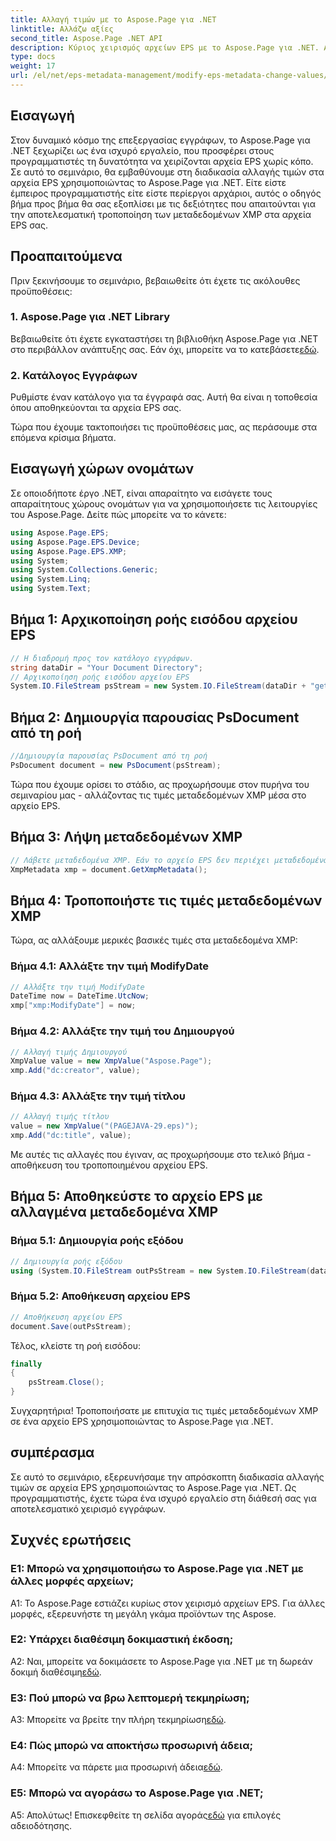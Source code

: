 ```yaml
---
title: Αλλαγή τιμών με το Aspose.Page για .NET
linktitle: Αλλάζω αξίες
second_title: Aspose.Page .NET API
description: Κύριος χειρισμός αρχείων EPS με το Aspose.Page για .NET. Αλλάξτε τις τιμές μεταδεδομένων XMP χωρίς κόπο.
type: docs
weight: 17
url: /el/net/eps-metadata-management/modify-eps-metadata-change-values/
---
```

## Εισαγωγή

Στον δυναμικό κόσμο της επεξεργασίας εγγράφων, το Aspose.Page για .NET ξεχωρίζει ως ένα ισχυρό εργαλείο, που προσφέρει στους προγραμματιστές τη δυνατότητα να χειρίζονται αρχεία EPS χωρίς κόπο. Σε αυτό το σεμινάριο, θα εμβαθύνουμε στη διαδικασία αλλαγής τιμών στα αρχεία EPS χρησιμοποιώντας το Aspose.Page για .NET. Είτε είστε έμπειρος προγραμματιστής είτε είστε περίεργοι αρχάριοι, αυτός ο οδηγός βήμα προς βήμα θα σας εξοπλίσει με τις δεξιότητες που απαιτούνται για την αποτελεσματική τροποποίηση των μεταδεδομένων XMP στα αρχεία EPS σας.

## Προαπαιτούμενα

Πριν ξεκινήσουμε το σεμινάριο, βεβαιωθείτε ότι έχετε τις ακόλουθες προϋποθέσεις:

### 1. Aspose.Page για .NET Library

Βεβαιωθείτε ότι έχετε εγκαταστήσει τη βιβλιοθήκη Aspose.Page για .NET στο περιβάλλον ανάπτυξης σας. Εάν όχι, μπορείτε να το κατεβάσετε[εδώ](https://releases.aspose.com/page/net/).

### 2. Κατάλογος Εγγράφων

Ρυθμίστε έναν κατάλογο για τα έγγραφά σας. Αυτή θα είναι η τοποθεσία όπου αποθηκεύονται τα αρχεία EPS σας.

Τώρα που έχουμε τακτοποιήσει τις προϋποθέσεις μας, ας περάσουμε στα επόμενα κρίσιμα βήματα.

## Εισαγωγή χώρων ονομάτων

Σε οποιοδήποτε έργο .NET, είναι απαραίτητο να εισάγετε τους απαραίτητους χώρους ονομάτων για να χρησιμοποιήσετε τις λειτουργίες του Aspose.Page. Δείτε πώς μπορείτε να το κάνετε:

```csharp
using Aspose.Page.EPS;
using Aspose.Page.EPS.Device;
using Aspose.Page.EPS.XMP;
using System;
using System.Collections.Generic;
using System.Linq;
using System.Text;
```

## Βήμα 1: Αρχικοποίηση ροής εισόδου αρχείου EPS

```csharp
// Η διαδρομή προς τον κατάλογο εγγράφων.
string dataDir = "Your Document Directory";
// Αρχικοποίηση ροής εισόδου αρχείου EPS
System.IO.FileStream psStream = new System.IO.FileStream(dataDir + "get_input.eps", System.IO.FileMode.Open, System.IO.FileAccess.Read);
```

## Βήμα 2: Δημιουργία παρουσίας PsDocument από τη ροή

```csharp
//Δημιουργία παρουσίας PsDocument από τη ροή
PsDocument document = new PsDocument(psStream);
```

Τώρα που έχουμε ορίσει το στάδιο, ας προχωρήσουμε στον πυρήνα του σεμιναρίου μας - αλλάζοντας τις τιμές μεταδεδομένων XMP μέσα στο αρχείο EPS.

## Βήμα 3: Λήψη μεταδεδομένων XMP

```csharp
// Λάβετε μεταδεδομένα XMP. Εάν το αρχείο EPS δεν περιέχει μεταδεδομένα XMP, λαμβάνουμε ένα νέο γεμάτο με τιμές από σχόλια μεταδεδομένων PS (%%Creator, %%CreateDate, %%Title, κ.λπ.)
XmpMetadata xmp = document.GetXmpMetadata();
```

## Βήμα 4: Τροποποιήστε τις τιμές μεταδεδομένων XMP

Τώρα, ας αλλάξουμε μερικές βασικές τιμές στα μεταδεδομένα XMP:

### Βήμα 4.1: Αλλάξτε την τιμή ModifyDate

```csharp
// Αλλάξτε την τιμή ModifyDate
DateTime now = DateTime.UtcNow;
xmp["xmp:ModifyDate"] = now;
```

### Βήμα 4.2: Αλλάξτε την τιμή του Δημιουργού

```csharp
// Αλλαγή τιμής Δημιουργού
XmpValue value = new XmpValue("Aspose.Page");
xmp.Add("dc:creator", value);
```

### Βήμα 4.3: Αλλάξτε την τιμή τίτλου

```csharp
// Αλλαγή τιμής τίτλου
value = new XmpValue("(PAGEJAVA-29.eps)");
xmp.Add("dc:title", value);
```

Με αυτές τις αλλαγές που έγιναν, ας προχωρήσουμε στο τελικό βήμα - αποθήκευση του τροποποιημένου αρχείου EPS.

## Βήμα 5: Αποθηκεύστε το αρχείο EPS με αλλαγμένα μεταδεδομένα XMP

### Βήμα 5.1: Δημιουργία ροής εξόδου

```csharp
// Δημιουργία ροής εξόδου
using (System.IO.FileStream outPsStream = new System.IO.FileStream(dataDir + "change_values_output.eps", System.IO.FileMode.Create, System.IO.FileAccess.Write))
```

### Βήμα 5.2: Αποθήκευση αρχείου EPS

```csharp
// Αποθήκευση αρχείου EPS
document.Save(outPsStream);
```

Τέλος, κλείστε τη ροή εισόδου:

```csharp
finally
{
    psStream.Close();
}
```

Συγχαρητήρια! Τροποποιήσατε με επιτυχία τις τιμές μεταδεδομένων XMP σε ένα αρχείο EPS χρησιμοποιώντας το Aspose.Page για .NET.

## συμπέρασμα

Σε αυτό το σεμινάριο, εξερευνήσαμε την απρόσκοπτη διαδικασία αλλαγής τιμών σε αρχεία EPS χρησιμοποιώντας το Aspose.Page για .NET. Ως προγραμματιστής, έχετε τώρα ένα ισχυρό εργαλείο στη διάθεσή σας για αποτελεσματικό χειρισμό εγγράφων.

## Συχνές ερωτήσεις

### Ε1: Μπορώ να χρησιμοποιήσω το Aspose.Page για .NET με άλλες μορφές αρχείων;

A1: Το Aspose.Page εστιάζει κυρίως στον χειρισμό αρχείων EPS. Για άλλες μορφές, εξερευνήστε τη μεγάλη γκάμα προϊόντων της Aspose.

### Ε2: Υπάρχει διαθέσιμη δοκιμαστική έκδοση;

 A2: Ναι, μπορείτε να δοκιμάσετε το Aspose.Page για .NET με τη δωρεάν δοκιμή διαθέσιμη[εδώ](https://releases.aspose.com/).

### Ε3: Πού μπορώ να βρω λεπτομερή τεκμηρίωση;

 A3: Μπορείτε να βρείτε την πλήρη τεκμηρίωση[εδώ](https://reference.aspose.com/page/net/).

### Ε4: Πώς μπορώ να αποκτήσω προσωρινή άδεια;

 A4: Μπορείτε να πάρετε μια προσωρινή άδεια[εδώ](https://purchase.aspose.com/temporary-license/).

### Ε5: Μπορώ να αγοράσω το Aspose.Page για .NET;

 Α5: Απολύτως! Επισκεφθείτε τη σελίδα αγοράς[εδώ](https://purchase.aspose.com/buy) για επιλογές αδειοδότησης.